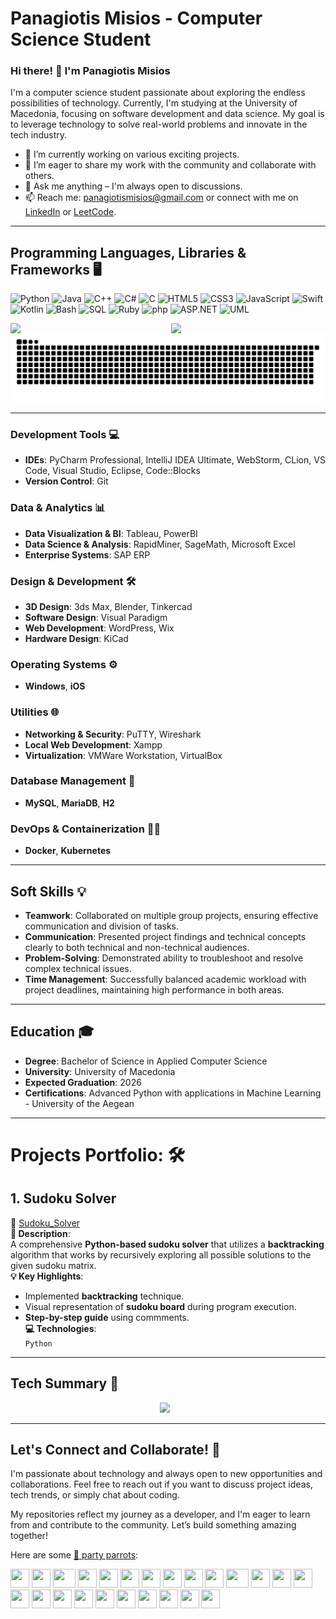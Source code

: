 # Panagiotis Misios - Computer Science Student

### Hi there! 👋 I'm Panagiotis Misios

I'm a computer science student passionate about exploring the endless possibilities of technology. Currently, I'm studying at the University of Macedonia, focusing on software development and data science. My goal is to leverage technology to solve real-world problems and innovate in the tech industry.

- 🌱 I’m currently working on various exciting projects.
- 🔭 I’m eager to share my work with the community and collaborate with others.
- 💬 Ask me anything – I'm always open to discussions.
- 📫 Reach me: [panagiotismisios@gmail.com](mailto:panagiotismisios@gmail.com) or connect with me on [LinkedIn](https://www.linkedin.com/in/panagiotis-misios-968196344/) or [LeetCode](https://leetcode.com/u/panagiotismisios/).

---

## **Programming Languages, Libraries & Frameworks 🖥️**
<p align="left">
  <img src="https://img.shields.io/badge/-Python-3776AB?logo=python&logoColor=yellow" alt="Python" />
  <img src="https://img.shields.io/badge/Java-%23ED8B00.svg?logo=openjdk&logoColor=white" alt="Java" />
  <img src="https://img.shields.io/badge/C++-F7DF1E?logo=c%2B%2B&logoColor=black" alt="C++" >
  <img src="https://custom-icon-badges.demolab.com/badge/C%23-%23239120.svg?logo=cshrp&logoColor=white" alt="C#"/>
  <img src="https://img.shields.io/badge/C-00599C?logo=c&logoColor=white" alt="C" />
  <img src="https://img.shields.io/badge/-HTML5-E34F26?logo=html5&logoColor=white" alt="HTML5" />
  <img src="https://img.shields.io/badge/-CSS3-1572B6?logo=css3&logoColor=white" alt="CSS3" />
  <img src="https://img.shields.io/badge/-JavaScript-F7DF1E?logo=javascript&logoColor=black" alt="JavaScript" />
  <img src="https://img.shields.io/badge/Swift-F54A2A?logo=swift&logoColor=white" alt="Swift" />
  <img src="https://img.shields.io/badge/Kotlin-%237F52FF.svg?logo=kotlin&logoColor=white" alt="Kotlin" />
  <img src="https://img.shields.io/badge/Bash-4EAA25?logo=gnubash&logoColor=fff" alt="Bash" />
  <img src="https://img.shields.io/badge/-SQL-4479A1?logo=mysql&logoColor=white" alt="SQL" />
  <img src="https://img.shields.io/badge/Ruby-%23CC342D.svg?&logo=ruby&logoColor=white" alt="Ruby" />
  <img src="https://img.shields.io/badge/-php-777BB4?logo=php&logoColor=white" alt="php" />
  <img src="https://img.shields.io/badge/-ASP.NET-512BD4?logo=dotnet&logoColor=white" alt="ASP.NET" />
  <img src="https://img.shields.io/badge/-UML-8CA1AF?logo=uml&logoColor=white" alt="UML" />
</p>

<div style="display: flex; flex-direction: row;">
    <img src="https://github-readme-stats.vercel.app/api?username=panagiotismisios&theme=shades-of-purple" style="width: 51%;">
    <img src="https://github-readme-stats.vercel.app/api/top-langs/?username=panagiotismisios&layout=compact&hide_border=true&&langs_count=10&show_icons=true&theme=codeSTACKr" style="width: 40%;">
</div>

<picture>
  <source media="(prefers-color-scheme: dark)" srcset="https://raw.githubusercontent.com/panagiotismisios/panagiotismisios/output/github-snake-dark.svg" />
  <source media="(prefers-color-scheme: light)" srcset="https://raw.githubusercontent.com/panagiotismisios/panagiotismisios/output/github-snake.svg" />
  <img alt="github-snake" src="https://raw.githubusercontent.com/panagiotismisios/panagiotismisios/output/github-snake.svg" />
</picture>

---

### **Development Tools 💻**
- **IDEs**: PyCharm Professional, IntelliJ IDEA Ultimate, WebStorm, CLion, VS Code, Visual Studio, Eclipse, Code::Blocks
- **Version Control**: Git

### **Data & Analytics 📊**
- **Data Visualization & BI**: Tableau, PowerBI
- **Data Science & Analysis**: RapidMiner, SageMath, Microsoft Excel
- **Enterprise Systems**: SAP ERP

### **Design & Development 🛠️**
- **3D Design**: 3ds Max, Blender, Tinkercad
- **Software Design**: Visual Paradigm
- **Web Development**: WordPress, Wix
- **Hardware Design**: KiCad

### **Operating Systems ⚙️**
- **Windows**, **iOS**

### **Utilities 🌐**
- **Networking & Security**: PuTTY, Wireshark
- **Local Web Development**: Xampp
- **Virtualization**: VMWare Workstation, VirtualBox

### **Database Management 📝**
- **MySQL**, **MariaDB**, **H2**

### **DevOps & Containerization 🧑‍💻**
- **Docker**, **Kubernetes**

---

## Soft Skills 💡

- **Teamwork**: Collaborated on multiple group projects, ensuring effective communication and division of tasks.
- **Communication**: Presented project findings and technical concepts clearly to both technical and non-technical audiences.
- **Problem-Solving**: Demonstrated ability to troubleshoot and resolve complex technical issues.
- **Time Management**: Successfully balanced academic workload with project deadlines, maintaining high performance in both areas.

---

## Education 🎓

- **Degree**: Bachelor of Science in Applied Computer Science
- **University**: University of Macedonia
- **Expected Graduation**: 2026
- **Certifications**: Advanced Python with applications in Machine Learning - University of the Aegean

---

# **Projects Portfolio: 🛠️**

## **1. Sudoku Solver**  

🔗 [Sudoku_Solver](https://github.com/panagiotismisios/Sudoku_Solver)  
**📜 Description**:  
A comprehensive **Python-based sudoku solver** that utilizes a **backtracking** algorithm that works by recursively exploring all possible solutions to the given sudoku matrix.  
**💡 Key Highlights**:  

- Implemented **backtracking** technique.  
- Visual representation of **sudoku board** during program execution.  
- **Step-by-step guide** using commments.  
**💻 Technologies**:  
  `Python`

---

## **Tech Summary 📌**

<div align="center">
  <img src="https://skillicons.dev/icons?i=py,java,cpp,cs,c,html,css,js,typescript,swift,kotlin,mysql,ruby,bash,php,net,react,nodejs,nextjs,vuejs,svelte,mongodb,vite,angular,npm,electron,babel,cmake,androidstudio,vscode,visualstudio,pycharm,idea,clion,webstorm,powershell,windows,apple,raspberrypi,arduino,anaconda,django,eclipse,figma,git,github,heroku,blender,docker,kubernetes,tailwindcss,unity,unrealengine,solidity,redis,linux,notion,wordpress,replit,ps" height="200"/>
  <img width="7" />
</div>    

---

## Let's Connect and Collaborate! 🤝

I'm passionate about technology and always open to new opportunities and collaborations. Feel free to reach out if you want to discuss project ideas, tech trends, or simply chat about coding.

My repositories reflect my journey as a developer, and I'm eager to learn from and contribute to the community. Let’s build something amazing together!

Here are some [🦜 party parrots](https://cultofthepartyparrot.com):

<div>
    <img src="https://cultofthepartyparrot.com/parrots/hd/githubparrot.gif" width="30" height="30"/>
    <img src="https://cultofthepartyparrot.com/flags/hd/indiaparrot.gif" width="30" height="30"/>
    <img src="https://cultofthepartyparrot.com/parrots/asyncparrot.gif" width="36" height="30"/>
    <img src="https://cultofthepartyparrot.com/parrots/hd/exceptionallyfastparrot.gif" width="30" height="30"/>
    <img src="https://cultofthepartyparrot.com/parrots/hd/60fpsparrot.gif" width="30" height="30"/>
    <img src="https://cultofthepartyparrot.com/parrots/hd/jumpingparrot.gif" width="30" height="30"/>
    <img src="https://cultofthepartyparrot.com/parrots/hd/opensourceparrot.gif" width="30" height="30"/>
    <img src="https://cultofthepartyparrot.com/parrots/hd/dealwithitnowparrot.gif" width="30" height="30"/>
    <img src="https://cultofthepartyparrot.com/parrots/hd/hypnoparrotlight.gif" width="30" height="30"/>
    <img src="https://cultofthepartyparrot.com/parrots/databaseparrot.gif" width="30" height="30"/>
    <img src="https://cultofthepartyparrot.com/parrots/fixparrot.gif" width="36" height="30"/>
    <img src="https://cultofthepartyparrot.com/parrots/hd/laptop_parrot.gif" width="30" height="30"/>
    <img src="https://cultofthepartyparrot.com/parrots/hd/spinningparrot.gif" width="30" height="30"/>
    <img src="https://cultofthepartyparrot.com/parrots/hd/levitationparrot.gif" width="30" height="30"/>
    <img src="https://cultofthepartyparrot.com/parrots/hd/meldparrot.gif" width="30" height="30"/>
    <img src="https://cultofthepartyparrot.com/parrots/slomoparrot.gif" width="30" height="30"/>
    <img src="https://cultofthepartyparrot.com/parrots/hd/moonwalkingparrot.gif" width="30" height="30"/>
    <img src="https://cultofthepartyparrot.com/parrots/hd/stableparrot.gif" width="30" height="30"/>
    <img src="https://cultofthepartyparrot.com/parrots/hd/scienceparrot.gif" width="30" height="30"/>
    <img src="https://cultofthepartyparrot.com/parrots/hd/pirateparrot.gif" width="30" height="30"/>
    <img src="https://cultofthepartyparrot.com/parrots/hd/footballparrot.gif" width="30" height="30"/>
    <img src="https://cultofthepartyparrot.com/parrots/hd/illuminatiparrot.gif" width="30" height="30"/>
    <img src="https://cultofthepartyparrot.com/parrots/hd/hypnoparrotdark.gif" width="30" height="30"/>
    <img src="https://cultofthepartyparrot.com/parrots/hd/mustacheparrot.gif" width="30" height="30"/>
</div>
